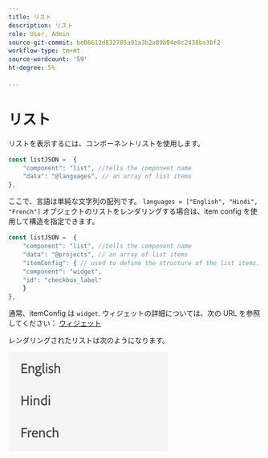 ```yaml
---
title: リスト
description: リスト
role: User, Admin
source-git-commit: be06612d832785a91a3b2a89b84e0c2438ba30f2
workflow-type: tm+mt
source-wordcount: '59'
ht-degree: 5%

---
```


# リスト

リストを表示するには、コンポーネントリストを使用します。

```js title="list.js"
const listJSON =  {
    "component": "list", //tells the component name
    "data": "@languages", // an array of list items
},
```

ここで、言語は単純な文字列の配列です。 `languages = ["English", "Hindi", "French"]`
オブジェクトのリストをレンダリングする場合は、item config を使用して構造を指定できます。

```js title="list.js"
const listJSON =  {
    "component": "list", //tells the component name
    "data": "@projects", // an array of list items
    "itemConfig": { // used to define the structure of the list items.
    "component": "widget",
    "id": "checkbox_label"
    }
},
```

通常、itemConfig は `widget`. ウィジェットの詳細については、次の URL を参照してください： [ウィジェット](../Widgets/basic-widget.md)

レンダリングされたリストは次のようになります。

![リスト](./imgs/list.png "リスト")
